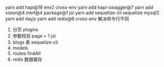 yarn add hapi@16 env2 cross-env
yarn add hapi-swagger@7
yarn add vision@4 inert@4 package@1 joi
yarn add sequelize-cli sequelize mysql2
yarn add dayjs
yarn add redis@6
cross-env 解决命令行不同

1. 分页 plugins
2. 参数校验 page = 1  joi
3. blogs 表 sequelize-cli
4. models
5. routes findAll
6. redis 数据缓存 